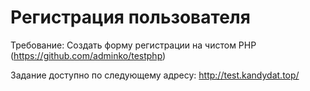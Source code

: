 # Регистрация пользователя
Требование: Создать форму регистрации на чистом  PHP (https://github.com/adminko/testphp)

Задание доступно по следующему адресу: http://test.kandydat.top/
